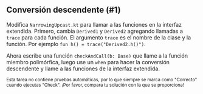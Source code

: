 ## Conversión descendente (#1)

Modifica `NarrowingUpcast.kt` para llamar a las funciones en la interfaz extendida. Primero, cambia `Derived1` y `Derived2` agregando llamadas a `trace` para cada función. El argumento `trace` es el nombre de la clase y la función. Por ejemplo `fun h() = trace("Derived2.h()")`.

Ahora escribe una función `checkAndCall(b: Base)` que llame a la función miembro polimórfica, luego use un `when` para hacer la conversión descendente y llame a las funciones de la interfaz extendida.

<sub> Esta tarea no contiene pruebas automáticas, 
por lo que siempre se marca como "Correcto" cuando ejecutas "Check". 
¡Por favor, compara tu solución con la que se proporciona! </sub>
